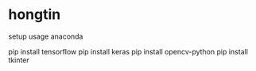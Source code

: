 # hongtin

setup
usage anaconda

pip install tensorflow
pip install keras
pip install opencv-python
pip install tkinter
